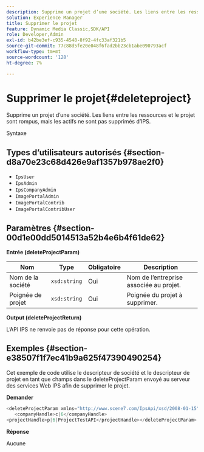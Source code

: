 ```yaml
---
description: Supprime un projet d’une société. Les liens entre les ressources et le projet sont rompus, mais les actifs ne sont pas supprimés d’IPS.
solution: Experience Manager
title: Supprimer le projet
feature: Dynamic Media Classic,SDK/API
role: Developer,Admin
exl-id: b42be3ef-c935-4548-8f92-4fc33af321b5
source-git-commit: 77c88d5fe20e048f6fad2bb23cb1abe090793acf
workflow-type: tm+mt
source-wordcount: '128'
ht-degree: 7%

---
```


# Supprimer le projet{#deleteproject}

Supprime un projet d’une société. Les liens entre les ressources et le projet sont rompus, mais les actifs ne sont pas supprimés d’IPS.

Syntaxe

## Types d’utilisateurs autorisés {#section-d8a70e23c68d426e9af1357b978ae2f0}

* `IpsUser`
* `IpsAdmin`
* `IpsCompanyAdmin`
* `ImagePortalAdmin`
* `ImagePortalContrib`
* `ImagePortalContribUser`

## Paramètres {#section-00d1e00dd5014513a52b4e6b4f61de62}

**Entrée (deleteProjectParam)**

| Nom | Type | Obligatoire | Description |
|---|---|---|---|
| Nom de la société | `xsd:string` | Oui | Nom de l’entreprise associée au projet. |
| Poignée de projet | `xsd:string` | Oui | Poignée du projet à supprimer. |

**Output (deleteProjectReturn)**

L’API IPS ne renvoie pas de réponse pour cette opération.

## Exemples {#section-e38507f1f7ec41b9a625f47390490254}

Cet exemple de code utilise le descripteur de société et le descripteur de projet en tant que champs dans le deleteProjectParam envoyé au serveur des services Web IPS afin de supprimer le projet.

**Demander**

```java
<deleteProjectParam xmlns="http://www.scene7.com/IpsApi/xsd/2008-01-15">
   <companyHandle>c|6</companyHandle>
<projectHandle>p|6|ProjectTestAPI</projectHandle></deleteProjectParam>
```

**Réponse**

Aucune
